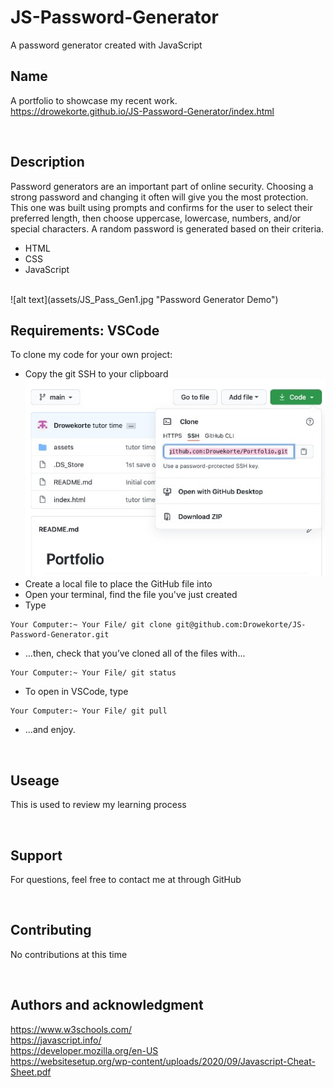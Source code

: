 # JS-Password-Generator
A password generator created with JavaScript 
## Name

A portfolio to showcase my recent work. <br>
https://drowekorte.github.io/JS-Password-Generator/index.html

<br>

## Description

Password generators are an important part of online security. Choosing a strong password and changing it often will give you the most protection. This one was built using prompts and confirms for the user to select their preferred length, then choose uppercase, lowercase, numbers, and/or special characters. A random password is generated based on their criteria. 
* HTML
* CSS
* JavaScript
<br>
![alt text](assets/JS_Pass_Gen1.jpg "Password Generator Demo")

<br>

## Requirements: VSCode

To clone my code for your own project:
* Copy the git SSH to your clipboard <br>
![Screen Shot](assets/github.jpg)
* Create a local file to place the GitHub file into
* Open your terminal, find the file you've just created
* Type
```
Your Computer:~ Your File/ git clone git@github.com:Drowekorte/JS-Password-Generator.git 

```
* ...then, check that you’ve cloned all of the files with...

```
Your Computer:~ Your File/ git status

```

* To open in VSCode, type

```
Your Computer:~ Your File/ git pull

```
* ...and enjoy.

<br>

## Useage
This is used to review my learning process

<br>

## Support
For questions, feel free to contact me at through GitHub

<br>


## Contributing
No contributions at this time

<br>

## Authors and acknowledgment
https://www.w3schools.com/<br>
https://javascript.info/<br>
https://developer.mozilla.org/en-US<br>
https://websitesetup.org/wp-content/uploads/2020/09/Javascript-Cheat-Sheet.pdf<br>

<br>